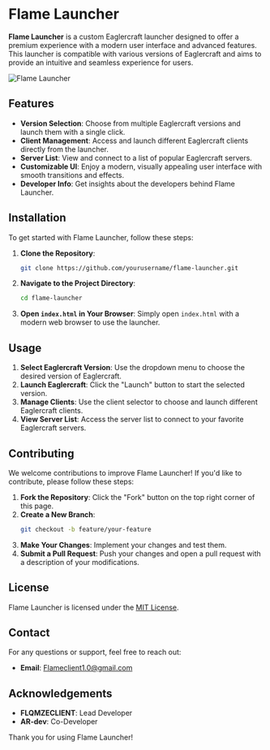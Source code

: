 # Flame Launcher

**Flame Launcher** is a custom Eaglercraft launcher designed to offer a premium experience with a modern user interface and advanced features. This launcher is compatible with various versions of Eaglercraft and aims to provide an intuitive and seamless experience for users.

![Flame Launcher](https://example.com/your-image.png) <!-- Replace with actual image URL -->

## Features

- **Version Selection**: Choose from multiple Eaglercraft versions and launch them with a single click.
- **Client Management**: Access and launch different Eaglercraft clients directly from the launcher.
- **Server List**: View and connect to a list of popular Eaglercraft servers.
- **Customizable UI**: Enjoy a modern, visually appealing user interface with smooth transitions and effects.
- **Developer Info**: Get insights about the developers behind Flame Launcher.

## Installation

To get started with Flame Launcher, follow these steps:

1. **Clone the Repository**:
    ```bash
    git clone https://github.com/yourusername/flame-launcher.git
    ```

2. **Navigate to the Project Directory**:
    ```bash
    cd flame-launcher
    ```

3. **Open `index.html` in Your Browser**:
    Simply open `index.html` with a modern web browser to use the launcher.

## Usage

1. **Select Eaglercraft Version**: Use the dropdown menu to choose the desired version of Eaglercraft.
2. **Launch Eaglercraft**: Click the "Launch" button to start the selected version.
3. **Manage Clients**: Use the client selector to choose and launch different Eaglercraft clients.
4. **View Server List**: Access the server list to connect to your favorite Eaglercraft servers.

## Contributing

We welcome contributions to improve Flame Launcher! If you'd like to contribute, please follow these steps:

1. **Fork the Repository**: Click the "Fork" button on the top right corner of this page.
2. **Create a New Branch**:
    ```bash
    git checkout -b feature/your-feature
    ```
3. **Make Your Changes**: Implement your changes and test them.
4. **Submit a Pull Request**: Push your changes and open a pull request with a description of your modifications.

## License

Flame Launcher is licensed under the [MIT License](LICENSE).

## Contact

For any questions or support, feel free to reach out:

- **Email**: Flameclient1.0@gmail.com

## Acknowledgements

- **FLQMZECLIENT**: Lead Developer
- **AR-dev**: Co-Developer

Thank you for using Flame Launcher!
